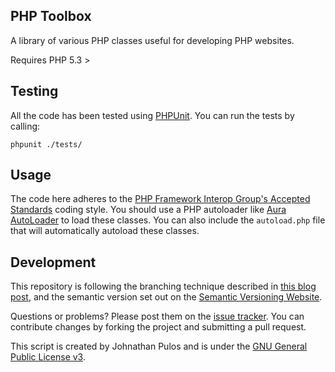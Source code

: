 PHP Toolbox
-----------

A library of various PHP classes useful for developing PHP websites.

Requires PHP 5.3 >

Testing
-------

All the code has been tested using [PHPUnit](www.phpunit.de).  You can run the tests by calling:

`phpunit ./tests/`

Usage
-----

The code here adheres to the [PHP Framework Interop Group's Accepted Standards](http://www.php-fig.org/psr/) coding style.  You should use a PHP autoloader like [Aura AutoLoader](https://github.com/auraphp/Aura.Autoload) to load these classes.  You can also include the `autoload.php` file that will automatically autoload these classes.

Development
-----------

This repository is following the branching technique described in [this blog post](http://nvie.com/posts/a-successful-git-branching-model/), and the semantic version set out on the [Semantic Versioning Website](http://semver.org/).

Questions or problems? Please post them on the [issue tracker](https://github.com/codemis/php_toolbox/issues). You can contribute changes by forking the project and submitting a pull request.

This script is created by Johnathan Pulos and is under the [GNU General Public License v3](http://www.gnu.org/licenses/gpl-3.0-standalone.html).